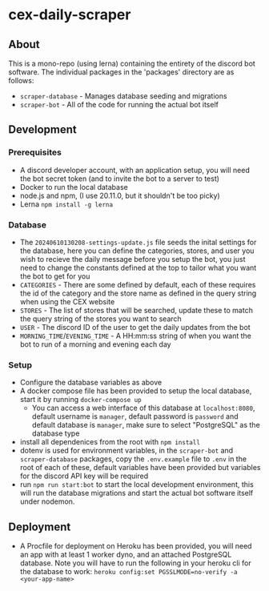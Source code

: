 # cex-daily-scraper

## About

This is a mono-repo (using lerna) containing the entirety of the discord bot software. The individual packages in the 'packages' directory are as follows:

* `scraper-database` - Manages database seeding and migrations
* `scraper-bot` - All of the code for running the actual bot itself

## Development
### Prerequisites
* A discord developer account, with an application setup, you will need the bot secret token (and to invite the bot to a server to test)
* Docker to run the local database
* node.js and npm, (I use 20.11.0, but it shouldn't be too picky)
* Lerna `npm install -g lerna`

### Database
* The `20240610130208-settings-update.js` file seeds the inital settings for the database, here you can define the categories, stores, and user you wish to 
recieve the daily message before you setup the bot,  you just need to change the constants defined at the top to tailor what you want the bot to get for you
* `CATEGORIES` - There are some defined by default, each of  these requires the id of the category and the store name as defined in the query string when using the CEX website
* `STORES` -  The list of stores that will be searched, update these to match  the query string of the stores you want to search
* `USER` - The discord ID of the user to get the daily updates from the bot
* `MORNING_TIME`/`EVENING_TIME` - A HH:mm:ss string of when you want the bot to  run of  a morning and evening each day

### Setup
* Configure the database variables as above
* A docker compose file has been provided to setup the local database, start it by running `docker-compose up`
    * You can access a web interface of this database at `localhost:8080`, default username is `manager`, default password is `password` and default database is `manager`, make sure to select "PostgreSQL" as the database type
* install all dependenices from the root with `npm install`
* dotenv is used for environment variables, in the `scraper-bot` and `scraper-database` packages, copy the `.env.example` file to `.env` in the root of each of these, default variables have been provided but variables for the discord API key will be required
* run `npm run start:bot` to start the local development environment, this will run the database migrations and start the actual bot software itself under nodemon.

## Deployment
* A Procfile for deployment on Heroku has been provided, you will need an app with at least 1 worker dyno, and an attached PostgreSQL database. Note you will have to run the following in your heroku cli for the database to work: `heroku config:set PGSSLMODE=no-verify -a <your-app-name>`





